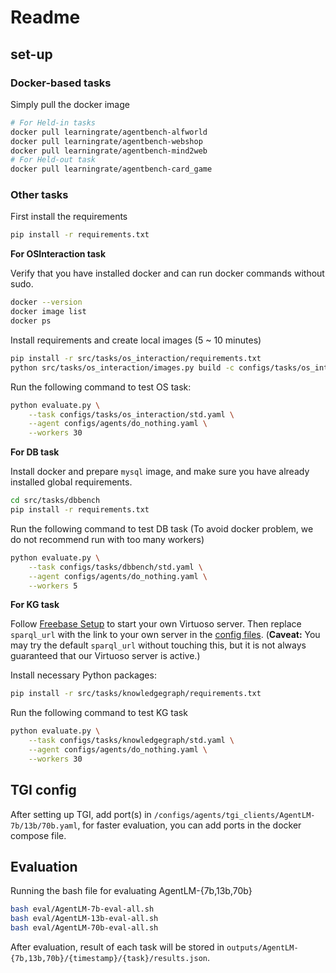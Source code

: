 # Readme

## set-up

### Docker-based tasks

Simply pull the docker image

```bash
# For Held-in tasks
docker pull learningrate/agentbench-alfworld
docker pull learningrate/agentbench-webshop
docker pull learningrate/agentbench-mind2web
# For Held-out task
docker pull learningrate/agentbench-card_game
```

### Other tasks

First install the requirements

```bash
pip install -r requirements.txt
```

**For OSInteraction task**

Verify that you have installed docker and can run docker commands without sudo.

```bash
docker --version
docker image list
docker ps
```

Install requirements and create local images (5 ~ 10 minutes)

```bash
pip install -r src/tasks/os_interaction/requirements.txt
python src/tasks/os_interaction/images.py build -c configs/tasks/os_interaction/std.yaml -r .
```

Run the following command to test OS task:

```bash
python evaluate.py \
    --task configs/tasks/os_interaction/std.yaml \
    --agent configs/agents/do_nothing.yaml \
    --workers 30
```

**For DB task**

Install docker and prepare `mysql` image, and make sure you have already installed global requirements.

```bash
cd src/tasks/dbbench
pip install -r requirements.txt
```

Run the following command to test DB task (To avoid docker problem, we do not recommend run with too many workers)

```bash
python evaluate.py \
    --task configs/tasks/dbbench/std.yaml \
    --agent configs/agents/do_nothing.yaml \
    --workers 5
```

**For KG task**

Follow [Freebase Setup](https://github.com/dki-lab/Freebase-Setup) to start your own Virtuoso server. Then replace `sparql_url` with the link to your own server in the [config files](https://github.com/Longin-Yu/AgentBench/tree/main/configs/tasks/knowledgegraph). (**Caveat:** You may try the default `sparql_url` without touching this, but it is not always guaranteed that our Virtuoso server is active.)

Install necessary Python packages:

```bash
pip install -r src/tasks/knowledgegraph/requirements.txt
```

Run the following command to test KG task

```bash
python evaluate.py \
    --task configs/tasks/knowledgegraph/std.yaml \
    --agent configs/agents/do_nothing.yaml \
    --workers 30
```

## TGI config

After setting up TGI, add port(s) in `/configs/agents/tgi_clients/AgentLM-7b/13b/70b.yaml`, for faster evaluation, you can add ports in the docker compose file.

## Evaluation

Running the bash file for evaluating AgentLM-{7b,13b,70b}

```bash
bash eval/AgentLM-7b-eval-all.sh
bash eval/AgentLM-13b-eval-all.sh
bash eval/AgentLM-70b-eval-all.sh
```

After evaluation, result of each task will be stored in `outputs/AgentLM-{7b,13b,70b}/{timestamp}/{task}/results.json`. 
